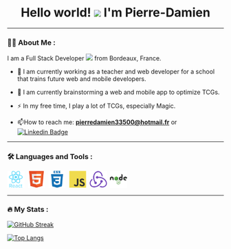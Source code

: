 <!-- Introduction -->
<h1 align="center">
Hello world!
  <img src="https://media.giphy.com/media/hvRJCLFzcasrR4ia7z/giphy.gif" width="28">
I'm Pierre-Damien
</h1>

---

### :man_technologist: About Me :

I am a Full Stack Developer <img src="https://media.giphy.com/media/WUlplcMpOCEmTGBtBW/giphy.gif" width="30"> from Bordeaux, France.

- :telescope: I am currently working as a teacher and web developer for a school that trains future web and mobile developers.

- :seedling: I am currently brainstorming a web and mobile app to optimize TCGs.

- :zap: In my free time, I play a lot of TCGs, especially Magic.

- :mailbox:How to reach me: **pierredamien33500@hotmail.fr** or [![Linkedin Badge](https://img.shields.io/badge/-blue?style=flat&logo=Linkedin&logoColor=white)](https://www.linkedin.com/in/pierre-damien-eichorn) 

---

### :hammer_and_wrench: Languages and Tools :

<div>
  <!-- Tools icons by @mikecodesdotnet :  https://github.com/MikeCodesDotNET/ColoredBadges -->
  <img src="https://github.com/devicons/devicon/blob/master/icons/react/react-original-wordmark.svg" title="React" alt="React" width="40" height="40"/>&nbsp;
  <img src="https://github.com/devicons/devicon/blob/master/icons/html5/html5-original.svg" title="HTML5" alt="HTML" width="40" height="40"/>&nbsp;
  <img src="https://github.com/devicons/devicon/blob/master/icons/css3/css3-plain-wordmark.svg"  title="CSS3" alt="CSS" width="40" height="40"/>&nbsp;
  <img src="https://github.com/devicons/devicon/blob/master/icons/javascript/javascript-original.svg" title="JavaScript" alt="JavaScript" width="40" height="40"/>&nbsp;
  <img src="https://github.com/devicons/devicon/blob/master/icons/redux/redux-original.svg" title="Redux" alt="Redux " width="40" height="40"/>&nbsp;
  <img src="https://github.com/devicons/devicon/blob/master/icons/nodejs/nodejs-original-wordmark.svg" title="NodeJS" alt="NodeJS" width="40" height="40"/>&nbsp;
</div>

---

### :fire: My Stats :


[![GitHub Streak](https://streak-stats.demolab.com?user=Pierredamien33&theme=highcontrast)](https://git.io/streak-stats)


[![Top Langs](https://github-readme-stats.vercel.app/api/top-langs/?username=Pierredamien33&layout=compact&theme=vision-friendly-dark)](https://github.com/anuraghazra/github-readme-stats)


